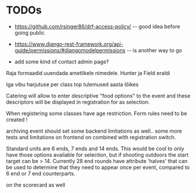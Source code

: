 # TODOs


* https://github.com/rsinger86/drf-access-policy/ -- good idea before going public
* https://www.django-rest-framework.org/api-guide/permissions/#djangomodelpermissions -- is another way to go


* add some kind of contact admin page?


Raja formaadid uuendada ametlikele nimedele. Hunter ja Field eraldi

Iga vibu harjutuse per class top tulemused aasta lõikes

Catering will allow to enter descriptive "food options" to the event and these
descriptors will be displayed in registration for as selection.

When registering some classes have age restriction. Form rules need to be created !

archiving event should set some backend limitations as well.. some more tests and
limitations on frontend on combined with registration switch.

Standard units are 6 ends, 7 ends and 14 ends.
This would be cool to only have those options available for selection, but if
shooting outdoors the start target can be > 14. Currently 28 end rounds have
attribute 'halves' that can be used to determine that they need to appear once
per event, compared to 6 end or 7 end counterparts.

on the scorecard as well
